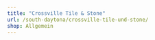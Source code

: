```yaml
---
title: "Crossville Tile & Stone"
url: /south-daytona/crossville-tile-und-stone/
shop: Allgemein
---
```


